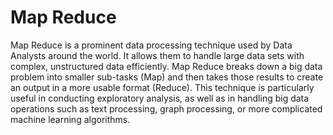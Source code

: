 # Map Reduce 

Map Reduce is a prominent data processing technique used by Data Analysts around the world. It allows them to handle large data sets with complex, unstructured data efficiently. Map Reduce breaks down a big data problem into smaller sub-tasks (Map) and then takes those results to create an output in a more usable format (Reduce). This technique is particularly useful in conducting exploratory analysis, as well as in handling big data operations such as text processing, graph processing, or more complicated machine learning algorithms.